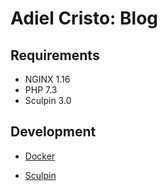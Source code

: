 # Adiel Cristo: Blog

## Requirements

- NGINX 1.16
- PHP 7.3
- Sculpin 3.0

## Development

* [Docker](.deploy/local/README.md)

* [Sculpin](README_SCULPIN.md)
